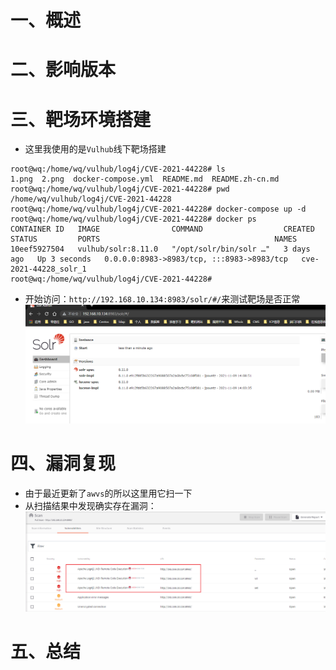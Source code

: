 # 一、概述





# 二、影响版本




# 三、靶场环境搭建
* 这里我使用的是`Vulhub`线下靶场搭建
```
root@wq:/home/wq/vulhub/log4j/CVE-2021-44228# ls
1.png  2.png  docker-compose.yml  README.md  README.zh-cn.md
root@wq:/home/wq/vulhub/log4j/CVE-2021-44228# pwd
/home/wq/vulhub/log4j/CVE-2021-44228
root@wq:/home/wq/vulhub/log4j/CVE-2021-44228# docker-compose up -d
root@wq:/home/wq/vulhub/log4j/CVE-2021-44228# docker ps
CONTAINER ID   IMAGE                COMMAND                  CREATED      STATUS         PORTS                                       NAMES
10eef5927504   vulhub/solr:8.11.0   "/opt/solr/bin/solr …"   3 days ago   Up 3 seconds   0.0.0.0:8983->8983/tcp, :::8983->8983/tcp   cve-2021-44228_solr_1
root@wq:/home/wq/vulhub/log4j/CVE-2021-44228# 

```
* 开始访问：`http://192.168.10.134:8983/solr/#/`来测试靶场是否正常
![图 7](.images/CVE-2021-44228/IMG_20220121-162112553.png)  




# 四、漏洞复现

* 由于最近更新了`awvs`的所以这里用它扫一下
* 从扫描结果中发现确实存在漏洞：
![图 8](.images/CVE-2021-44228/IMG_20220121-162323348.png)  

# 五、总结




